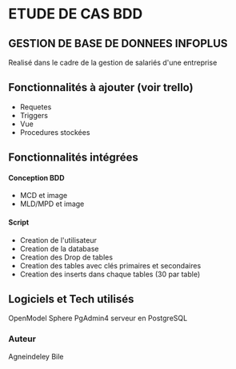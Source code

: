 # ETUDE DE CAS BDD 

## GESTION DE BASE DE DONNEES INFOPLUS
 Realisé dans le cadre de la gestion de salariés d'une entreprise

## Fonctionnalités à ajouter (voir trello)

- Requetes
- Triggers
- Vue
- Procedures stockées

## Fonctionnalités intégrées 

#### Conception BDD

- MCD et image
- MLD/MPD et image

#### Script
- Creation de l'utilisateur 
- Creation de la database 
- Creation des Drop de tables
- Creation des tables avec clés primaires et secondaires
- Creation des inserts dans chaque tables (30 par table)

## Logiciels et Tech utilisés
OpenModel Sphere 
PgAdmin4
serveur en PostgreSQL

### Auteur
Agneindeley Bile
